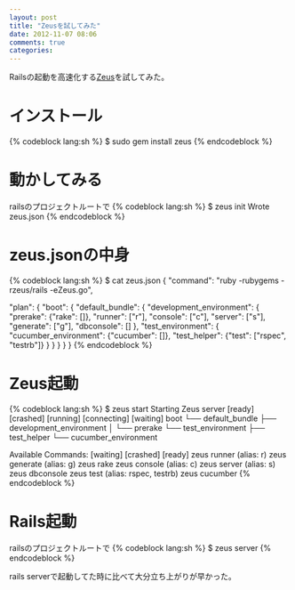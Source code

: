 ```yaml
---
layout: post
title: "Zeusを試してみた"
date: 2012-11-07 08:06
comments: true
categories:
---
```


Railsの起動を高速化する[Zeus](https://github.com/burke/zeus)を試してみた。

# インストール

{% codeblock lang:sh %}
$ sudo gem install zeus
{% endcodeblock %}

# 動かしてみる

railsのプロジェクトルートで
{% codeblock lang:sh %}
$ zeus init
Wrote zeus.json
{% endcodeblock %}

# zeus.jsonの中身

{% codeblock lang:sh %}
$ cat zeus.json
{
  "command": "ruby -rubygems -rzeus/rails -eZeus.go",

  "plan": {
    "boot": {
      "default_bundle": {
        "development_environment": {
          "prerake": {"rake": []},
          "runner": ["r"],
          "console": ["c"],
          "server": ["s"],
          "generate": ["g"],
          "dbconsole": []
        },
        "test_environment": {
          "cucumber_environment": {"cucumber": []},
          "test_helper": {"test": ["rspec", "testrb"]}
        }
      }
    }
  }
}
{% endcodeblock %}

# Zeus起動

{% codeblock lang:sh %}
$ zeus start
Starting Zeus server
[ready] [crashed] [running] [connecting] [waiting]
boot
└── default_bundle
    ├── development_environment
    │  └── prerake
    └── test_environment
        ├── test_helper
        └── cucumber_environment

Available Commands: [waiting] [crashed] [ready]
zeus runner (alias: r)
zeus generate (alias: g)
zeus rake
zeus console (alias: c)
zeus server (alias: s)
zeus dbconsole
zeus test (alias: rspec, testrb)
zeus cucumber
{% endcodeblock %}

# Rails起動

railsのプロジェクトルートで
{% codeblock lang:sh %}
$ zeus server
{% endcodeblock %}

rails serverで起動してた時に比べて大分立ち上がりが早かった。
